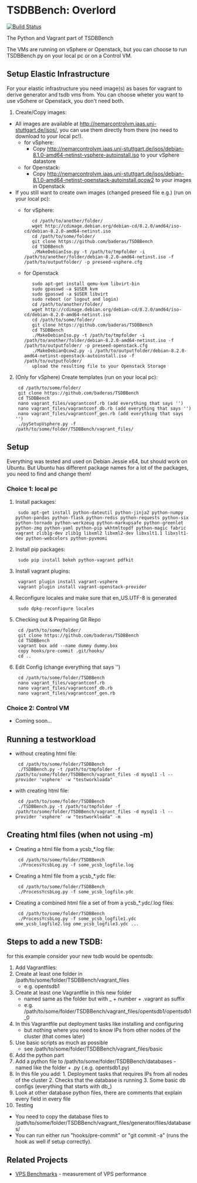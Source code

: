 # TSDBBench: Overlord
[![Build Status](https://api.travis-ci.org/TSDBBench/Overlord.svg?branch=master)](https://travis-ci.org/TSDBBench/Overlord)

The Python and Vagrant part of TSDBBench

The VMs are running on vSphere or Openstack, but you can choose to run TSDBBench.py on your local pc or on a Control VM.

## Setup Elastic Infrastructure
For your elastic infrastructure you need image(s) as bases for vagrant to derive generator and tsdb vms from. You can choose wheter you want to use vSohere or Openstack, you don't need both.

1. Create/Copy images:
 - All images are available at http://nemarcontrolvm.iaas.uni-stuttgart.de/isos/, you can use them directly from there (no need to download to your local pc!).
   - for vSphere:
     - Copy http://nemarcontrolvm.iaas.uni-stuttgart.de/isos/debian-8.1.0-amd64-netinst-vsphere-autoinstall.iso to your vSphere datastore
   - for Openstack:
     - Copy http://nemarcontrolvm.iaas.uni-stuttgart.de/isos/debian-8.1.0-amd64-netinst-openstack-autoinstall.qcow2 to your images in Openstack
 - If you still want to create own images (changed preseed file e.g.) (run on your local pc):
   - for vSphere:
          
            cd /path/to/another/folder/
            wget http://cdimage.debian.org/debian-cd/8.2.0/amd64/iso-cd/debian-8.2.0-amd64-netinst.iso
            cd /path/to/some/folder/
            git clone https://github.com/baderas/TSDBBench
            cd TSDBBench
            ./MakeDebianIso.py -t /path/to/tmpfolder -i /path/to/another/folder/debian-8.2.0-amd64-netinst.iso -f /path/to/outputfolder/ -p preseed-vsphere.cfg
   - for Openstack
   
            sudo apt-get install qemu-kvm libvirt-bin
            sudo gpasswd -a $USER kvm
            sudo gpasswd -a $USER libvirt
            sudo reboot (or logout and login)
            cd /path/to/another/folder/
            wget http://cdimage.debian.org/debian-cd/8.2.0/amd64/iso-cd/debian-8.2.0-amd64-netinst.iso
            cd /path/to/some/folder/
            git clone https://github.com/baderas/TSDBBench
            cd TSDBBench
            ./MakeDebianIso.py -t /path/to/tmpfolder -i /path/to/another/folder/debian-8.2.0-amd64-netinst.iso -f /path/to/outputfolder/ -p preseed-openstack.cfg
            ./MakeDebianQcow2.py -i /path/to/outputfolder/debian-8.2.0-amd64-netinst-openstack-autoinstall.iso -f /path/to/outputfolder/
            upload the resulting file to your Openstack Storage
2. (Only for vSphere) Create templates (run on your local pc):

        cd /path/to/some/folder/
        git clone https://github.com/baderas/TSDBBench
        cd TSDBBench
        nano vagrant_files/vagrantconf.rb (add everything that says '')
        nano vagrant_files/vagrantconf_db.rb (add everything that says '')
        nano vagrant_files/vagrantconf_gen.rb (add everything that says '')
        ./pySetupVsphere.py -f /path/to/some/folder/TSDBBench/vagrant_files/

## Setup
Everything was tested and used on Debian Jessie x64, but should work on Ubuntu. But Ubuntu has different package names for a lot of the packages, you need to find and change them!
### Choice 1: local pc
1. Install packages:

        sudo apt-get install python-dateutil python-jinja2 python-numpy python-pandas python-flask python-redis python-requests python-six python-tornado python-werkzeug python-markupsafe python-greenlet python-zmq python-yaml python-pip wkhtmltopdf python-magic fabric vagrant zlib1g-dev zlib1g libxml2 libxml2-dev libxslt1.1 libxslt1-dev python-webcolors python-pyvmomi
2. Install pip packages:

        sudo pip install bokeh python-vagrant pdfkit
3. Install vagrant plugins:

        vagrant plugin install vagrant-vsphere
        vagrant plugin install vagrant-openstack-provider
4. Reconfigure locales and make sure that en_US.UTF-8 is generated
       
        sudo dpkg-reconfigure locales
5. Checking out & Prepairing Git Repo

        cd /path/to/some/folder/
        git clone https://github.com/baderas/TSDBBench
        cd TSDBBench
        vagrant box add --name dummy dummy.box
        copy hooks/pre-commit .git/hooks/
        cd ..
6. Edit Config (change everything that says '')

        cd /path/to/some/folder/TSDBBench
        nano vagrant_files/vagrantconf.rb
        nano vagrant_files/vagrantconf_db.rb
        nano vagrant_files/vagrantconf_gen.rb
        
### Choice 2: Control VM
  - Coming soon...

## Running a testworkload
 - without creating html file:
 
        cd /path/to/some/folder/TSDBBench
        ./TSDBBench.py -t /path/to/tmpfolder -f /path/to/some/folder/TSDBBench/vagrant_files -d mysql1 -l --provider 'vsphere' -w "testworkloada"
 - with creating html file:

        cd /path/to/some/folder/TSDBBench
        ./TSDBBench.py -t /path/to/tmpfolder -f /path/to/some/folder/TSDBBench/vagrant_files -d mysql1 -l --provider 'vsphere' -w "testworkloada" -m

## Creating html files (when not using -m)
 - Creating a html file from a ycsb_*.log file:

        cd /path/to/some/folder/TSDBBench
        ./ProcessYcsbLog.py -f some_ycsb_logfile.log
        
 - Creating a html file from a ycsb_*.ydc file:

        cd /path/to/some/folder/TSDBBench
        ./ProcessYcsbLog.py -f some_ycsb_logfile.ydc

 - Creating a combined html file a set of from a ycsb_*.ydc/.log files:

        cd /path/to/some/folder/TSDBBench
        ./ProcessYcsbLog.py -f some_ycsb_logfile1.ydc ome_ycsb_logfile2.log ome_ycsb_logfile3.ydc ...
        
## Steps to add a new TSDB:
for this example consider your new tsdb would be opentsdb:
  1. Add Vagrantfiles:
   1. Create at least one folder in /path/to/some/folder/TSDBBench/vagrant_files
      - e.g. opentsdb1
   2. Create at least one Vagrantfile in this new folder 
      - named same as the folder but with _ + number + .vagrant as suffix
      - e.g. /path/to/some/folder/TSDBBench/vagrant_files/opentsdb1/opentsdb1_0
   3. In this Vagrantfile put deployment tasks like installing and configuring
      - but nothing where you need to know IPs from other nodes of the cluster (that comes later)
   4. Use basic scripts as much as possible
      - see /path/to/some/folder/TSDBBench/vagrant_files/basic
  2. Add the python part 
   1. Add a python file to /path/to/some/folder/TSDBBench/databases
     - named like the folder + .py (.e.g. opentsdb1.py)
   2. In this file you add:
     1. Deployment tasks that requires IPs from all nodes of the cluster
     2. Checks that the database is running
     3. Some basic db configs (everything that starts with db_)
   3. Look at other database python files, there are comments that explain every field in every file
  3. Testing
   - You need to copy the database files to /path/to/some/folder/TSDBBench/vagrant_files/generator/files/databases/
   - You can run either run "hooks/pre-commit" or "git commit -a" (runs the hook as well if setup correctly).

## Related Projects
 * [VPS Benchmarks](http://www.vpsbenchmarks.com/) - measurement of VPS performance
